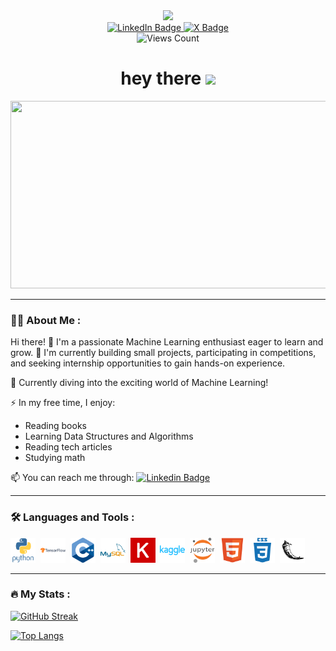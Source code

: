 <div id="header" align="center">
  <img src="https://i.giphy.com/media/v1.Y2lkPTc5MGI3NjExYzkxc3kwaXlwcWJuMnBxbG8zbHpiZzFkYzR3ejZ6ODV1dGt3cTlnOSZlcD12MV9pbnRlcm5hbF9naWZfYnlfaWQmY3Q9Zw/bGgsc5mWoryfgKBx1u/giphy.gif" width="150"/>
</div>

<div id="badges" align="center">
  <a href="https://www.linkedin.com/in/priyadarshi-kumar-092388264/">
    <img src="https://img.shields.io/badge/LinkedIn-blue?logo=linkedin&logoColor=white&style=for-the-badge" alt="LinkedIn Badge"/>
  </a>
  <a href="https://x.com/BATMAN28535944">
    <img src="https://img.shields.io/twitter/url/https/twitter.com/cloudposse.svg?style=social" alt="X Badge"/>
  </a>
</div>

<div id="views-count" align="center">
  <img src="https://komarev.com/ghpvc/?username=priyadarshi2022-max&style=flat-square&color=blue" alt="Views Count"/>
</div>

<h1 align="center">
  hey there
  <img src="https://media.giphy.com/media/hvRJCLFzcasrR4ia7z/giphy.gif" width="30px"/>
</h1>
<div align="center">
  <img src="https://media.giphy.com/media/dWesBcTLavkZuG35MI/giphy.gif" width="600" height="300"/>
</div>

---

### :man_technologist: About Me :

Hi there! 👋 I'm a passionate Machine Learning enthusiast eager to learn and grow. 🌱 I'm currently building small projects, participating in competitions, and seeking internship opportunities to gain hands-on experience. 

🌱 Currently diving into the exciting world of Machine Learning!

⚡ In my free time, I enjoy:
   *  Reading books
   *  Learning Data Structures and Algorithms
   *  Reading tech articles
   *  Studying math

📫 You can reach me through:  [![Linkedin Badge](https://img.shields.io/badge/-LinkedIn-blue?style=flat&logo=Linkedin&logoColor=white)](https://www.linkedin.com/in/priyadarshi-kumar-092388264) 

---

### :hammer_and_wrench: Languages and Tools :
<div id="tools">
  <img src="https://github.com/devicons/devicon/blob/master/icons/python/python-original-wordmark.svg" title="python" alt="python" width="40" height="40"/>&nbsp;
  <img src="https://github.com/devicons/devicon/blob/master/icons/tensorflow/tensorflow-original-wordmark.svg" title="tensforflow" alt="tensforflow" width="40" height="40"/>&nbsp;
  <img src="https://github.com/devicons/devicon/blob/master/icons/cplusplus/cplusplus-original.svg" title="cplusplus" alt="cpp" width="40" height="40"/>&nbsp;
  <img src="https://github.com/devicons/devicon/blob/master/icons/mysql/mysql-original-wordmark.svg" title="mysql" alt="mysql" width="40" height="40"/>&nbsp;
  <img src="https://github.com/devicons/devicon/blob/master/icons/keras/keras-original.svg" title="keras" alt="keras" width="40" height="40"/>&nbsp;
  <img src="https://github.com/devicons/devicon/blob/master/icons/kaggle/kaggle-original-wordmark.svg" title="kaggle" alt="kaggle" width="40" height="40"/>&nbsp;
  <img src="https://github.com/devicons/devicon/blob/master/icons/jupyter/jupyter-original-wordmark.svg" title="jupyter" alt="jupyter" width="40" height="40"/>&nbsp;
  <img src="https://github.com/devicons/devicon/blob/master/icons/html5/html5-original.svg" title="HTML" alt="HTML5" width="40" height="40"/>&nbsp;
  <img src="https://github.com/devicons/devicon/blob/master/icons/css3/css3-plain-wordmark.svg" title="CSS" alt="CSS3" width="40" height="40"/>&nbsp;
  <img src="https://github.com/devicons/devicon/blob/master/icons/flask/flask-original.svg" title="Flask" alt="Flask" width="40" height="40"/>&nbsp;
</div>

---

### :fire: My Stats :
[![GitHub Streak](http://github-readme-streak-stats.herokuapp.com?user=priyadarshi2022-max&theme=dark&background=000000)](https://git.io/streak-stats)

[![Top Langs](https://github-readme-stats.vercel.app/api/top-langs/?username=priyadarshi2022-max)](https://github.com/anuraghazra/github-readme-stats)
<!--
**priyadarshi2022-max/priyadarshi2022-max** is a ✨ _special_ ✨ repository because its `README.md` (this file) appears on your GitHub profile.

Here are some ideas to get you started:

- 🔭 I’m currently working on ...
- 🌱 I’m currently learning ...
- 👯 I’m looking to collaborate on ...
- 🤔 I’m looking for help with ...
- 💬 Ask me about ...
- 📫 How to reach me: ...
- 😄 Pronouns: ...
- ⚡ Fun fact: ...
-->
